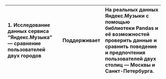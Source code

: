 | 1. Исследование данных сервиса “Яндекс.Музыка” — сравнение пользователей двух городов | Поддерживает | На реальных данных Яндекс.Музыки c помощью библиотеки Pandas и её возможностей проверить данные и сравнить поведение и предпочтения пользователей двух столиц — Москвы и Санкт-Петербурга. |
| :-------------------- | :-------------------- |:--------------------|




